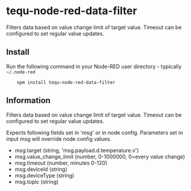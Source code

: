 tequ-node-red-data-filter
=====================

Filters data based on value change limit of target value. Timeout can be configured to set regular value updates.

## Install

Run the following command in your Node-RED user directory - typically `~/.node-red`

        npm install tequ-node-red-data-filter

## Information

Filters data based on value change limit of target value. Timeout can be configured to set regular value updates.

Expects following fields set in 'msg' or in node config.
Parameters set in input msg will override node config values.
- msg.target (string, 'msg.payload.d.temperature.v')
- msg.value_change_limit (number, 0-1000000, 0=every value change)
- msg.timeout (number, minutes 0-120)
- msg.deviceId (string)
- msg.deviceType (string)
- msg.topic (string)
